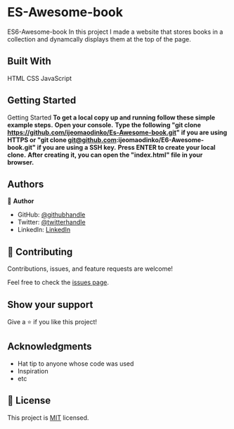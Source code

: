 # ES-Awesome-book

ES6-Awesome-book
In this project I made a website that stores books in a collection and dynamcally displays them at the top of the page.

## Built With

HTML
CSS
JavaScript

## Getting Started

Getting Started
**To get a local copy up and running follow these simple example steps.**
**Open your console.**
**Type the following "git clone https://github.com/ijeomaodinko/Es-Awesome-book.git" if you are using HTTPS or "git clone git@github.com:ijeomaodinko/E6-Awesome-book.git" if you are using a SSH key.**
**Press ENTER to create your local clone.**
**After creating it, you can open the "index.html" file in your browser.**

## Authors

👤 **Author**

- GitHub: [@githubhandle](https://github.com/ijeomaodinko)
- Twitter: [@twitterhandle](https://twitter.com/iOdinko)
- LinkedIn: [LinkedIn](https://linkedin.com/in/ijeomaodinko)

## 🤝 Contributing

Contributions, issues, and feature requests are welcome!

Feel free to check the [issues page](../../issues/).

## Show your support

Give a ⭐️ if you like this project!

## Acknowledgments

- Hat tip to anyone whose code was used
- Inspiration
- etc

## 📝 License

This project is [MIT](./MIT.md) licensed.
